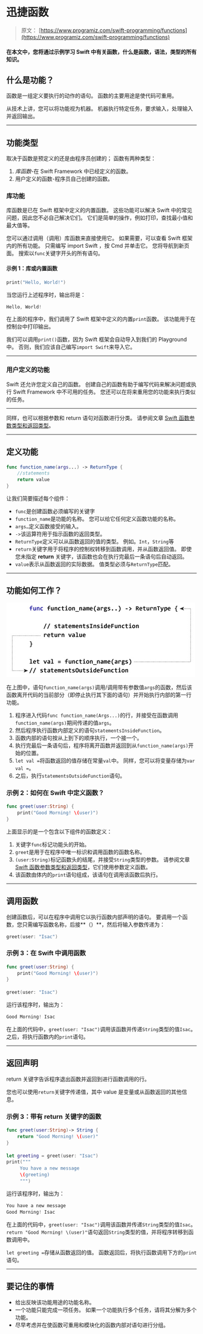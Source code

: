 # 迅捷函数

> 原文： [https://www.programiz.com/swift-programming/functions](https://www.programiz.com/swift-programming/functions)

#### 在本文中，您将通过示例学习 Swift 中有关函数，什么是函数，语法，类型的所有知识。

## 什么是功能？

函数是一组定义要执行的动作的语句。 函数的主要用途是使代码可重用。

从技术上讲，您可以将功能视为机器。 机器执行特定任务，要求输入，处理输入并返回输出。

* * *

## 功能类型

取决于函数是预定义的还是由程序员创建的； 函数有两种类型：

1.  *库函数*-在 Swift Framework 中已经定义的函数。
2.  用户定义的函数-程序员自己创建的函数。

### 库功能

库函数是已在 Swift 框架中定义的内置函数。 这些功能可以解决 Swift 中的常见问题，因此您不必自己解决它们。 它们是简单的操作，例如打印，查找最小值和最大值等。

您可以通过调用（调用）库函数来直接使用它。 如果需要，可以查看 Swift 框架内的所有功能。 只需编写 <cide>import Swift</cide> ，按 Cmd 并单击它。 您将导航到新页面。 搜索以`func`关键字开头的所有语句。

#### 示例 1：库或内置函数

```swift
print("Hello, World!")
```

当您运行上述程序时，输出将是：

```swift
Hello, World!
```

在上面的程序中，我们调用了 Swift 框架中定义的内置`print`函数。 该功能用于在控制台中打印输出。

我们可以调用`print()`函数，因为 Swift 框架会自动导入到我们的 Playground 中。 否则，我们应该自己编写`import Swift`来导入它。

* * *

### 用户定义的功能

Swift 还允许您定义自己的函数。 创建自己的函数有助于编写代码来解决问题或执行 Swift Framework 中不可用的任务。 您还可以在将来重用您的功能来执行类似的任务。

* * *

同样，也可以根据参数和 return 语句对函数进行分类。 请参阅文章 [Swift 函数参数类型和返回类型](/swift-programming/function-parameter-return-values "Swift function parameter types and return types")。

* * *

## 定义功能

```swift
func function_name(args...) -> ReturnType {
    //statements
    return value
}

```

让我们简要描述每个组件：

*   `func`是创建函数必须编写的关键字
*   `function_name`是功能的名称。 您可以给它任何定义函数功能的名称。
*   `args…`定义函数接受的输入。
*   `->`该运算符用于指示函数的返回类型。
*   `ReturnType`定义可以从函数返回的值的类型。 例如。`Int`，`String`等
*   `return`关键字用于将程序的控制权转移到函数调用，并从函数返回值。
    即使您未指定 **return** 关键字，该函数也会在执行完最后一条语句后自动返回。
*   `value`表示从函数返回的实际数据。 值类型必须与`ReturnType`匹配。

* * *

## 功能如何工作？

![How function works in Swift?](img/3a063dc181815fe61258a3e3a2487e2d.png "How function works in Swift?")

在上图中，语句`function_name(args)`调用/调用带有参数值`args`的函数，然后该函数离开代码的当前部分（即停止执行其下面的语句）并开始执行内部的第一行 功能。

1.  程序进入代码`func function_name(Args...)`的行，并接受在函数调用`function_name(args)`期间传递的值`args`。
2.  然后程序执行函数内部定义的语句`statementsInsideFunction`。
3.  函数内部的语句按从上到下的顺序执行，一个接一个。
4.  执行完最后一条语句后，程序将离开函数并返回到从`function_name(args)`开始的位置。
5.  `let val =`将函数返回的值存储在常量`val`中。 同样，您可以将变量存储为`var val =`。
6.  之后，执行`statementsOutsideFunction`语句。

### 示例 2：如何在 Swift 中定义函数？

```swift
func greet(user:String) {
    print("Good Morning! \(user)")
} 
```

上面显示的是一个包含以下组件的函数定义：

1.  关键字`func`标记功能头的开始。
2.  `greet`是用于在程序中唯一标识和调用函数的函数名称。
3.  `(user:String)`标记函数头的结尾，并接受`String`类型的参数。 请参阅文章 [Swift 函数参数类型和返回类型](/swift-programming/function-parameter-return-values "Swift Function Parameter Types and Return Types")，它们使用参数定义函数。
4.  该函数由体内的`print`语句组成，该语句在调用该函数后执行。

* * *

## 调用函数

创建函数后，可以在程序中调用它以执行函数内部声明的语句。 要调用一个函数，您只需编写函数名称，后接**（）**，然后将输入参数传递为：

```swift
greet(user: "Isac")
```

### 示例 3：在 Swift 中调用函数

```swift
func greet(user:String) {
    print("Good Morning! \(user)")
}

greet(user: "Isac") 
```

运行该程序时，输出为：

```swift
Good Morning! Isac
```

在上面的代码中，`greet(user: "Isac")`调用该函数并传递`String`类型的值`Isac`。 之后，将执行函数内的`print`语句。

* * *

## 返回声明

return 关键字告诉程序退出函数并返回到进行函数调用的行。

您也可以使用`return`关键字传递值，其中 value 是变量或从函数返回的其他信息。

### 示例 3：带有 return 关键字的函数

```swift
func greet(user:String)-> String {
    return "Good Morning! \(user)"
}

let greeting = greet(user: "Isac")
print("""
     You have a new message
     \(greeting)
     """) 
```

运行该程序时，输出为：

```swift
You have a new message
Good Morning! Isac 
```

在上面的代码中，`greet(user: "Isac")`调用该函数并传递`String`类型的值`Isac`。`return "Good Morning! \(user)"`语句返回`String`类型的值，并将程序转移到函数调用中。

`let greeting =`存储从函数返回的值。 函数返回后，将执行函数调用下方的`print`语句。

* * *

## 要记住的事情

*   给出反映该功能用途的功能名称。
*   一个功能只能完成一项任务。 如果一个功能执行多个任务，请将其分解为多个功能。
*   尽早考虑并在使函数可重用和模块化的函数内部对语句进行分组。